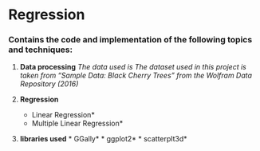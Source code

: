 # Regression

### Contains the code and implementation of the following topics and techniques:

1. **Data processing**
       *The data used is The dataset used in this project is taken from “Sample Data: Black 
        Cherry Trees” from the Wolfram Data Repository (2016)*

   
2. **Regression**
      * Linear Regression*
      * Multiple Linear Regression*


3. **libraries used** 
       * GGally*
       * ggplot2*
       * scatterplt3d*


 


